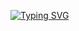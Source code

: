 [![Typing SVG](https://readme-typing-svg.herokuapp.com?font=Fira+Code&pause=1000&color=F7F7F7&random=false&width=435&lines=Trying+to+buy+a+Mustang+%3AD)](https://git.io/typing-svg)

